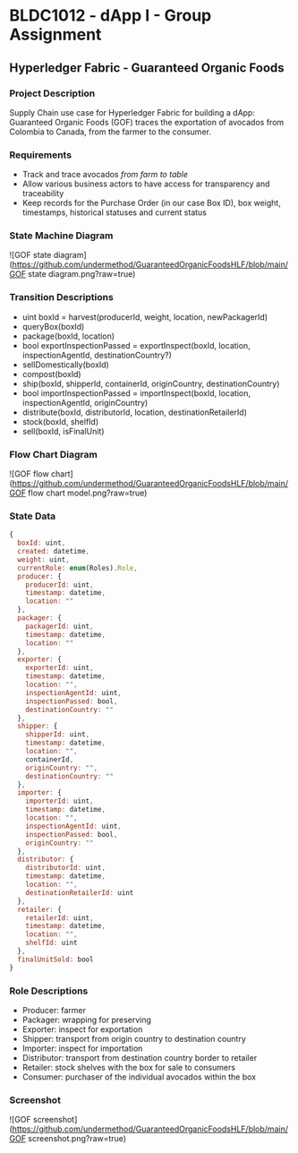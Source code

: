 # BLDC1012 - dApp I - Group Assignment

## Hyperledger Fabric - Guaranteed Organic Foods


### Project Description
Supply Chain use case for Hyperledger Fabric for building a dApp: Guaranteed Organic Foods (GOF) traces the exportation of avocados from Colombia to Canada, from the farmer to the consumer.

### Requirements
- Track and trace avocados _from farm to table_
- Allow various business actors to have access for transparency and traceability
- Keep records for the Purchase Order (in our case Box ID), box weight, timestamps, historical statuses and current status

### State Machine Diagram
![GOF state diagram](https://github.com/undermethod/GuaranteedOrganicFoodsHLF/blob/main/GOF state diagram.png?raw=true)

### Transition Descriptions
- uint boxId = harvest(producerId, weight, location, newPackagerId)
- queryBox(boxId)
- package(boxId, location)
- bool exportInspectionPassed = exportInspect(boxId, location, inspectionAgentId, destinationCountry?)
- sellDomestically(boxId)
- compost(boxId)
- ship(boxId, shipperId, containerId, originCountry, destinationCountry)
- bool importInspectionPassed = importInspect(boxId, location, inspectionAgentId, originCountry)
- distribute(boxId, distributorId, location, destinationRetailerId)
- stock(boxId, shelfId)
- sell(boxId, isFinalUnit)

### Flow Chart Diagram
![GOF flow chart](https://github.com/undermethod/GuaranteedOrganicFoodsHLF/blob/main/GOF flow chart model.png?raw=true)

### State Data
```javascript
{
  boxId: uint,
  created: datetime,
  weight: uint,
  currentRole: enum(Roles).Role,
  producer: {
    producerId: uint,
    timestamp: datetime,
    location: ""
  },
  packager: {
    packagerId: uint,
    timestamp: datetime,
    location: ""
  },
  exporter: {
    exporterId: uint,
    timestamp: datetime,
    location: "",
    inspectionAgentId: uint,
    inspectionPassed: bool,
    destinationCountry: ""
  },
  shipper: {
    shipperId: uint,
    timestamp: datetime,
    location: "",
    containerId,
    originCountry: "",
    destinationCountry: ""
  },
  importer: {
    importerId: uint,
    timestamp: datetime,
    location: "",
    inspectionAgentId: uint,
    inspectionPassed: bool,
    originCountry: ""
  },
  distributor: {
    distributorId: uint,
    timestamp: datetime,
    location: "",
    destinationRetailerId: uint
  },
  retailer: {
    retailerId: uint,
    timestamp: datetime,
    location: "",
    shelfId: uint
  },
  finalUnitSold: bool
}
```

### Role Descriptions
- Producer: farmer
- Packager: wrapping for preserving
- Exporter: inspect for exportation
- Shipper: transport from origin country to destination country
- Importer: inspect for importation
- Distributor: transport from destination country border to retailer
- Retailer: stock shelves with the box for sale to consumers
- Consumer: purchaser of the individual avocados within the box

### Screenshot
![GOF screenshot](https://github.com/undermethod/GuaranteedOrganicFoodsHLF/blob/main/GOF screenshot.png?raw=true)
